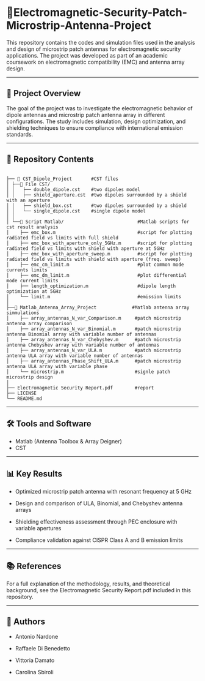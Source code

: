 # 📡Electromagnetic-Security-Patch-Microstrip-Antenna-Project

This repository contains the codes and simulation files used in the analysis and design of microstrip patch antennas for electromagnetic security applications. The project was developed as part of an academic coursework on electromagnetic compatibility (EMC) and antenna array design.

--- 
## 📘 Project Overview

The goal of the project was to investigate the electromagnetic behavior of dipole antennas and microstrip patch antenna array in different configurations. The study includes simulation, design optimization, and shielding techniques to ensure compliance with international emission standards. 

---

## 📁 Repository Contents


```

├── 📁 CST_Dipole_Project       #CST files
│ ├──📁 File CST/
│ │   ├── double_dipole.cst    #two dipoles model
│ │   ├── shield_aperture.cst  #two dipoles surrounded by a shield with an aperture
│ │   ├── shield_box.cst       #two dipoles surrounded by a shield
│ │   └── single_dipole.cst    #single dipole model
│ │
│ └──📁 Script Matlab/                           #Matlab scripts for cst result analysis
│    ├── emc_box.m                              #script for plotting radiated field vs limits with full shield
│    ├── emc_box_with_aperture_only_5GHz.m      #script for plotting radiated field vs limits with shield with aperture at 5GHz
│    ├── emc_box_with_aperture_sweep.m          #script for plotting radiated field vs limits with shield with aperture (freq. sweep)
│    ├── emc_cm_limit.m                         #plot common mode currents limits
│    ├── emc_dm_limit.m                         #plot differential mode current limits
│    ├── length_optimization.m                  #dipole length optimization at 5GHz
│    └── limit.m                                #emission limits 
│
├──📁 Matlab_Antenna_Array_Project             #Matlab antenna array simmulations
│    ├── array_antennas_N_var_Comparison.m     #patch microstrip antenna array comparison
│    ├── array_antennas_N_var_Binomial.m       #patch microstrip antenna Binomial array with variable number of antennas  
│    ├── array_antennas_N_var_Chebyshev.m      #patch microstrip antenna Chebyshev array with variable number of antennas
│    ├── array_antennas_N_var_ULA.m            #patch microstrip antenna ULA array with variable number of antennas
│    ├── array_antennas_Phase_Shift_ULA.m      #patch microstrip antenna ULA array with variable phase
│    └── microstrip.m                          #signle patch microstrip design
│
├── Electromagnetic Security Report.pdf        #report
├── LICENSE
└── README.md

```

---

## 🛠 Tools and Software

- Matlab (Antenna Toolbox & Array Deigner)
- CST

---

## 📊 Key Results

- Optimized microstrip patch antenna with resonant frequency at 5 GHz

- Design and comparison of ULA, Binomial, and Chebyshev antenna arrays

- Shielding effectiveness assessment through PEC enclosure with variable apertures

- Compliance validation against CISPR Class A and B emission limits

---

## 📚 References

For a full explanation of the methodology, results, and theoretical background, see the Electromagnetic Security Report.pdf included in this repository.

---

## 👤 Authors

- Antonio Nardone

- Raffaele Di Benedetto

- Vittoria Damato

- Carolina Sbiroli
